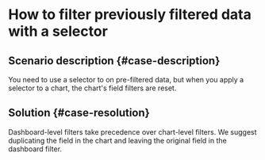 # How to filter previously filtered data with a selector


## Scenario description {#case-description}

You need to use a selector to on pre-filtered data, but when you apply a selector to a chart, the chart's field filters are reset.

## Solution {#case-resolution}

Dashboard-level filters take precedence over chart-level filters. We suggest duplicating the field in the chart and leaving the original field in the dashboard filter.
